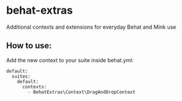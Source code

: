behat-extras
============

Additional contexts and extensions for everyday Behat and Mink use


## How to use:

Add the new context to your suite inside behat.yml:
```
default:
  suites:
    default:
      contexts:
        - BehatExtras\Context\DragAndDropContext
```
